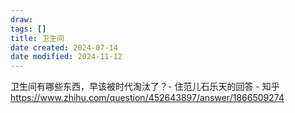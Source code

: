 ```yaml
---
draw:
tags: []
title: 卫生间
date created: 2024-07-14
date modified: 2024-11-12
---
```


卫生间有哪些东西，早该被时代淘汰了？- 住范儿石乐天的回答 - 知乎  
https://www.zhihu.com/question/452643897/answer/1866509274
